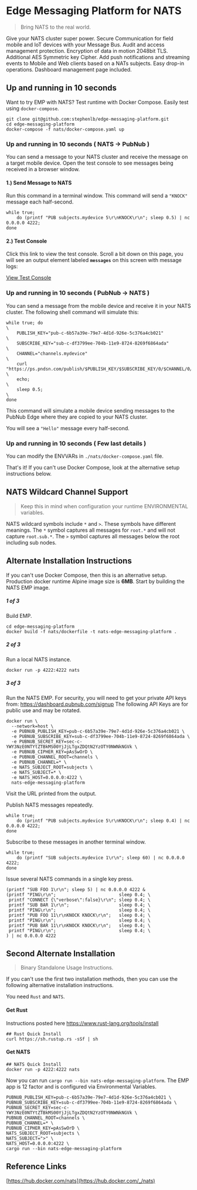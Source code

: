 # Edge Messaging Platform for NATS
> Bring NATS to the real world.

Give your NATS cluster super power.
Secure Communication for field mobile and IoT devices with your Message Bus.
Audit and access management protection.
Encryption of data in motion 2048bit TLS.
Additional AES Symmetric key Cipher.
Add push notifications and streaming events to Mobile and Web clients
based on a NATs subjects.
Easy drop-in operations.
Dashboard management page included.

## Up and running in 10 seconds

Want to try EMP with NATS?
Test runtime with Docker Compose.
Easily test using `docker-compose`.

```shell
git clone git@github.com:stephenlb/edge-messaging-platform.git
cd edge-messaging-platform
docker-compose -f nats/docker-compose.yaml up
```

### Up and running in 10 seconds ( NATS -> PubNub )

You can send a message to your NATS cluster and receive
the message on a target mobile device.
Open the test console to see messages being received in a browser window.

#### 1.) Send Message to NATS

Run this command in a terminal window.
This command will send a `"KNOCK"` message each half-second.

```shell
while true;
    do (printf "PUB subjects.mydevice 5\r\nKNOCK\r\n"; sleep 0.5) | nc 0.0.0.0 4222;
done
```

#### 2.) Test Console

Click this link to view the test console.
Scroll a bit down on this page, you will see an output
element labeled **`messages`** on this screen with message logs:

[View Test Console](https://www.pubnub.com//docs/console?channel=channels.*&sub=sub-c-df3799ee-704b-11e9-8724-8269f6864ada&pub=pub-c-6b57a39e-79e7-4d1d-926e-5c376a4cb021)


### Up and running in 10 seconds ( PubNub -> NATS )

You can send a message from the mobile device and receive it in your NATS cluster.
The following shell command will simulate this:

```shell
while true; do                                                                                \
    PUBLISH_KEY="pub-c-6b57a39e-79e7-4d1d-926e-5c376a4cb021"                                  \
    SUBSCRIBE_KEY="sub-c-df3799ee-704b-11e9-8724-8269f6864ada"                                \
    CHANNEL="channels.mydevice"                                                               \
    curl "https://ps.pndsn.com/publish/$PUBLISH_KEY/$SUBSCRIBE_KEY/0/$CHANNEL/0/%22Hello%22"; \
    echo;                                                                                     \
    sleep 0.5;                                                                                \
done
```

This command will simulate a mobile device sending messages to the PubNub Edge
where they are copied to your NATS cluster.

You will see a `"Hello"` message every half-second.

### Up and running in 10 seconds ( Few last details )

You can modify the ENVVARs in `./nats/docker-compose.yaml` file.

That's it!
If you can't use Docker Compose,
look at the alternative setup instructions below.

## NATS Wildcard Channel Support

> Keep this in mind when configuration your runtime
> ENVIRONMENTAL variables.

NATS wildcard symbols include `*` and `>`.
These symbols have different meanings.
The `*` symbol captures all messages for `root.*` and
will not capture `root.sub.*`.
The `>` symbol captures all messages below the root including sub nodes.

## Alternate Installation Instructions

If you can't use Docker Compose, then this is an alternative setup.
Production docker runtime Alpine image size is **6MB**.
Start by building the NATS EMP image.

##### 1 of 3

Build EMP.

```shell
cd edge-messaging-platform
docker build -f nats/dockerfile -t nats-edge-messaging-platform .
```

##### 2 of 3

Run a local NATS instance.

```shell
docker run -p 4222:4222 nats
```

##### 3 of 3

Run the NATS EMP.
For security, you will need to get your private API keys from: 
https://dashboard.pubnub.com/signup
The following API Keys are for public use and may be rotated.

```shell
docker run \
  --network=host \
  -e PUBNUB_PUBLISH_KEY=pub-c-6b57a39e-79e7-4d1d-926e-5c376a4cb021 \
  -e PUBNUB_SUBSCRIBE_KEY=sub-c-df3799ee-704b-11e9-8724-8269f6864ada \
  -e PUBNUB_SECRET_KEY=sec-c-YWY3NzE0NTYtZTBkMS00YjJjLTgxZDQtN2YzOTY0NWNkNGVk \
  -e PUBNUB_CIPHER_KEY=pAsSwOrD \
  -e PUBNUB_CHANNEL_ROOT=channels \
  -e PUBNUB_CHANNEL=* \
  -e NATS_SUBJECT_ROOT=subjects \
  -e NATS_SUBJECT=* \
  -e NATS_HOST=0.0.0.0:4222 \
  nats-edge-messaging-platform
```

Visit the URL printed from the output.

Publish NATS messages repeatedly.

```shell
while true;
    do (printf "PUB subjects.mydevice 5\r\nKNOCK\r\n"; sleep 0.4) | nc 0.0.0.0 4222;
done
```

Subscribe to these messages in another terminal window.

```shell
while true;
    do (printf "SUB subjects.mydevice 1\r\n"; sleep 60) | nc 0.0.0.0 4222;
done
```

Issue several NATS commands in a single key press.

```shell
(printf "SUB FOO 1\r\n"; sleep 5) | nc 0.0.0.0 4222 &
(printf "PING\r\n";                        sleep 0.4; \
 printf "CONNECT {\"verbose\":false}\r\n"; sleep 0.4; \
 printf "SUB BAR 1\r\n";                   sleep 0.4; \
 printf "PING\r\n";                        sleep 0.4; \
 printf "PUB FOO 11\r\nKNOCK KNOCK\r\n";   sleep 0.4; \
 printf "PING\r\n";                        sleep 0.4; \
 printf "PUB BAR 11\r\nKNOCK KNOCK\r\n";   sleep 0.4; \
 printf "PING\r\n";                        sleep 0.4; \
) | nc 0.0.0.0 4222 
```

## Second Alternate Installation

> Binary Standalone Usage Instructions.

If you can't use the first two installation methods,
then you can use the following alternative installation instructions.

You need `Rust` and `NATS`.

#### Get Rust

Instructions posted here
https://www.rust-lang.org/tools/install

```shell
## Rust Quick Install
curl https://sh.rustup.rs -sSf | sh
```

#### Get NATS

```shell
## NATS Quick Install
docker run -p 4222:4222 nats
```

Now you can run `cargo run --bin nats-edge-messaging-platform`.
The EMP app is 12 factor and is configured via Environmental Variables.

```shell
PUBNUB_PUBLISH_KEY=pub-c-6b57a39e-79e7-4d1d-926e-5c376a4cb021 \
PUBNUB_SUBSCRIBE_KEY=sub-c-df3799ee-704b-11e9-8724-8269f6864ada \
PUBNUB_SECRET_KEY=sec-c-YWY3NzE0NTYtZTBkMS00YjJjLTgxZDQtN2YzOTY0NWNkNGVk \
PUBNUB_CHANNEL_ROOT=channels \
PUBNUB_CHANNEL=* \
PUBNUB_CIPHER_KEY=pAsSwOrD \
NATS_SUBJECT_ROOT=subjects \
NATS_SUBJECT=">" \
NATS_HOST=0.0.0.0:4222 \
cargo run --bin nats-edge-messaging-platform
```

## Reference Links

[https://hub.docker.com/nats](https://hub.docker.com/_/nats)
